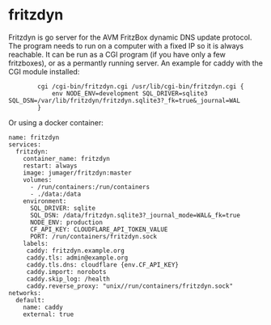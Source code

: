 # fritzdyn

Fritzdyn is go server for the AVM FritzBox dynamic DNS update protocol. The program needs to run
on a computer with a fixed IP so it is always reachable. It can be run as a CGI program (if you
have only a few fritzboxes), or as a permantly running server. An example for caddy with the
CGI module installed:

```
		cgi /cgi-bin/fritzdyn.cgi /usr/lib/cgi-bin/fritzdyn.cgi {
			env NODE_ENV=development SQL_DRIVER=sqlite3 SQL_DSN=/var/lib/fritzdyn/fritzdyn.sqlite3?_fk=true&_journal=WAL
		}
```

Or using a docker container:

```
name: fritzdyn
services:
  fritzdyn:
    container_name: fritzdyn
    restart: always
    image: jumager/fritzdyn:master
    volumes:
      - /run/containers:/run/containers
      - ./data:/data
    environment:
      SQL_DRIVER: sqlite
      SQL_DSN: /data/fritzdyn.sqlite3?_journal_mode=WAL&_fk=true
      NODE_ENV: production
      CF_API_KEY: CLOUDFLARE_API_TOKEN_VALUE
      PORT: /run/containers/fritzdyn.sock
    labels:
     caddy: fritzdyn.example.org
     caddy.tls: admin@example.org
     caddy.tls.dns: cloudflare {env.CF_API_KEY}
     caddy.import: norobots
     caddy.skip_log: /health
     caddy.reverse_proxy: "unix//run/containers/fritzdyn.sock"
networks:
  default:
    name: caddy
    external: true
```
